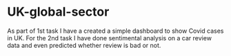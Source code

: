 # UK-global-sector

As part of 1st task I have a created a simple dashboard to show Covid cases in UK. For the 2nd task I have done sentimental analysis on a car review data and even predicted whether review is bad or not.
